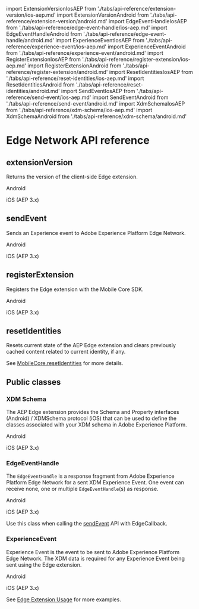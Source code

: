 import ExtensionVersionIosAEP from './tabs/api-reference/extension-version/ios-aep.md'
import ExtensionVersionAndroid from './tabs/api-reference/extension-version/android.md'
import EdgeEventHandleIosAEP from './tabs/api-reference/edge-event-handle/ios-aep.md'
import EdgeEventHandleAndroid from './tabs/api-reference/edge-event-handle/android.md'
import ExperienceEventIosAEP from './tabs/api-reference/experience-event/ios-aep.md'
import ExperienceEventAndroid from './tabs/api-reference/experience-event/android.md'
import RegisterExtensionIosAEP from './tabs/api-reference/register-extension/ios-aep.md'
import RegisterExtensionAndroid from './tabs/api-reference/register-extension/android.md'
import ResetIdentitiesIosAEP from './tabs/api-reference/reset-identities/ios-aep.md'
import ResetIdentitiesAndroid from './tabs/api-reference/reset-identities/android.md'
import SendEventIosAEP from './tabs/api-reference/send-event/ios-aep.md'
import SendEventAndroid from './tabs/api-reference/send-event/android.md'
import XdmSchemaIosAEP from './tabs/api-reference/xdm-schema/ios-aep.md'
import XdmSchemaAndroid from './tabs/api-reference/xdm-schema/android.md'


# Edge Network API reference

## extensionVersion

Returns the version of the client-side Edge extension.

<TabsBlock orientation="horizontal" slots="heading, content" repeat="2"/>

Android

<ExtensionVersionAndroid/>

iOS (AEP 3.x)

<ExtensionVersionIosAEP/>

## sendEvent

Sends an Experience event to Adobe Experience Platform Edge Network.

<TabsBlock orientation="horizontal" slots="heading, content" repeat="2"/>

Android

<SendEventAndroid/>

iOS (AEP 3.x)

<SendEventIosAEP/>

## registerExtension

Registers the Edge extension with the Mobile Core SDK.

<TabsBlock orientation="horizontal" slots="heading, content" repeat="2"/>

Android

<RegisterExtensionAndroid/>

iOS (AEP 3.x)

<RegisterExtensionIosAEP/>

## resetIdentities

Resets current state of the AEP Edge extension and clears previously cached content related to current identity, if any.

See [MobileCore.resetIdentities](../mobile-core/api-reference.md#resetidentities) for more details.

## Public classes

### XDM Schema

The AEP Edge extension provides the Schema and Property interfaces (Android) / XDMSchema protocol (iOS) that can be used to define the classes associated with your XDM schema in Adobe Experience Platform.

<TabsBlock orientation="horizontal" slots="heading, content" repeat="2"/>

Android

<XdmSchemaAndroid/>

iOS (AEP 3.x)

<XdmSchemaIosAEP/>

### EdgeEventHandle

The `EdgeEventHandle` is a response fragment from Adobe Experience Platform Edge Network for a sent XDM Experience Event.
One event can receive none, one or multiple `EdgeEventHandle`(s) as response.

<TabsBlock orientation="horizontal" slots="heading, content" repeat="2"/>

Android

<EdgeEventHandleAndroid/>

iOS (AEP 3.x)

<EdgeEventHandleIosAEP/>

Use this class when calling the [sendEvent](#sendevent) API with EdgeCallback.

### ExperienceEvent

Experience Event is the event to be sent to Adobe Experience Platform Edge Network.
The XDM data is required for any Experience Event being sent using the Edge extension.

<TabsBlock orientation="horizontal" slots="heading, content" repeat="2"/>

Android

<ExperienceEventAndroid/>

iOS (AEP 3.x)

<ExperienceEventIosAEP/>

See [Edge Extension Usage](https://github.com/adobe/aepsdk-edge-ios/blob/main/docs/ExtensionUsage.md) for more examples.
